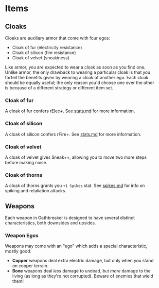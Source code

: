 # Items

## Cloaks

Cloaks are auxiliary armor that come with four egos:

- Cloak of fur (electricity resistance)
- Cloak of silicon (fire resistance)
- Cloak of velvet (sneakiness)

Like armor, you are expected to wear a cloak as soon as you find one. Unlike
armor, the only drawback to wearing a particular cloak is that you forfeit the
benefits given by wearing a cloak of another ego. Each cloak should be equally
useful; the only reason you'd choose one over the other is because of a
different strategy or different item set.

### Cloak of fur

A cloak of fur confers rElec+. See [stats.md](stats.md) for more information.

### Cloak of silicon

A cloak of silicon confers rFire+. See [stats.md](stats.md) for more
information.

### Cloak of velvet

A cloak of velvet gives Sneak++, allowing you to move two more steps before
making noise.

### Cloak of thorns

A cloak of thorns grants you `+1 Spikes` stat. See [spikes.md](spikes.md) for
info on spiking and retaliation attacks.

## Weapons

Each weapon in Oathbreaker is designed to have several distinct characteristics,
both downsides and upsides.

### Weapon Egos

Weapons may come with an "ego" which adds a special characteristic, mostly good:

- **Copper** weapons deal extra electric damage, but only when you stand on
  copper terrain.
- **Bone** weapons deal *less* damage to undead, but *more* damage to the living
  (as long as they're not corrupted). Beware of enemies that wield them!
